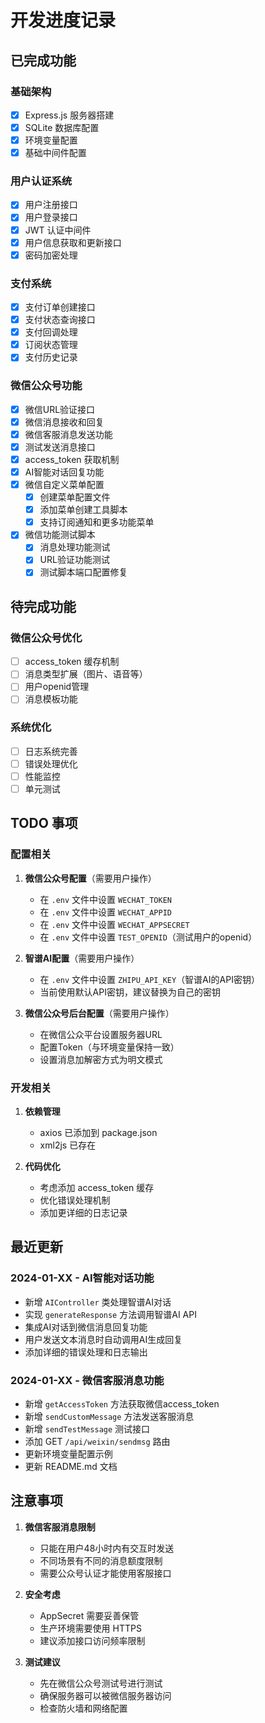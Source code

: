 # 开发进度记录

## 已完成功能

### 基础架构
- [x] Express.js 服务器搭建
- [x] SQLite 数据库配置
- [x] 环境变量配置
- [x] 基础中间件配置

### 用户认证系统
- [x] 用户注册接口
- [x] 用户登录接口
- [x] JWT 认证中间件
- [x] 用户信息获取和更新接口
- [x] 密码加密处理

### 支付系统
- [x] 支付订单创建接口
- [x] 支付状态查询接口
- [x] 支付回调处理
- [x] 订阅状态管理
- [x] 支付历史记录

### 微信公众号功能
- [x] 微信URL验证接口
- [x] 微信消息接收和回复
- [x] 微信客服消息发送功能
- [x] 测试发送消息接口
- [x] access_token 获取机制
- [x] AI智能对话回复功能
- [x] 微信自定义菜单配置
  - [x] 创建菜单配置文件
  - [x] 添加菜单创建工具脚本
  - [x] 支持订阅通知和更多功能菜单
- [x] 微信功能测试脚本
  - [x] 消息处理功能测试
  - [x] URL验证功能测试
  - [x] 测试脚本端口配置修复

## 待完成功能

### 微信公众号优化
- [ ] access_token 缓存机制
- [ ] 消息类型扩展（图片、语音等）
- [ ] 用户openid管理
- [ ] 消息模板功能

### 系统优化
- [ ] 日志系统完善
- [ ] 错误处理优化
- [ ] 性能监控
- [ ] 单元测试

## TODO 事项

### 配置相关
1. **微信公众号配置**（需要用户操作）
   - 在 `.env` 文件中设置 `WECHAT_TOKEN`
   - 在 `.env` 文件中设置 `WECHAT_APPID`
   - 在 `.env` 文件中设置 `WECHAT_APPSECRET`
   - 在 `.env` 文件中设置 `TEST_OPENID`（测试用户的openid）

2. **智谱AI配置**（需要用户操作）
   - 在 `.env` 文件中设置 `ZHIPU_API_KEY`（智谱AI的API密钥）
   - 当前使用默认API密钥，建议替换为自己的密钥

2. **微信公众号后台配置**（需要用户操作）
   - 在微信公众平台设置服务器URL
   - 配置Token（与环境变量保持一致）
   - 设置消息加解密方式为明文模式

### 开发相关
1. **依赖管理**
   - axios 已添加到 package.json
   - xml2js 已存在

2. **代码优化**
   - 考虑添加 access_token 缓存
   - 优化错误处理机制
   - 添加更详细的日志记录

## 最近更新

### 2024-01-XX - AI智能对话功能
- 新增 `AIController` 类处理智谱AI对话
- 实现 `generateResponse` 方法调用智谱AI API
- 集成AI对话到微信消息回复功能
- 用户发送文本消息时自动调用AI生成回复
- 添加详细的错误处理和日志输出

### 2024-01-XX - 微信客服消息功能
- 新增 `getAccessToken` 方法获取微信access_token
- 新增 `sendCustomMessage` 方法发送客服消息
- 新增 `sendTestMessage` 测试接口
- 添加 GET `/api/weixin/sendmsg` 路由
- 更新环境变量配置示例
- 更新 README.md 文档

## 注意事项

1. **微信客服消息限制**
   - 只能在用户48小时内有交互时发送
   - 不同场景有不同的消息额度限制
   - 需要公众号认证才能使用客服接口

2. **安全考虑**
   - AppSecret 需要妥善保管
   - 生产环境需要使用 HTTPS
   - 建议添加接口访问频率限制

3. **测试建议**
   - 先在微信公众号测试号进行测试
   - 确保服务器可以被微信服务器访问
   - 检查防火墙和网络配置